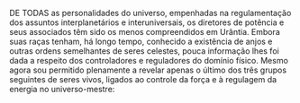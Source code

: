 ﻿DE TODAS as personalidades do universo, empenhadas na regulamentação dos assuntos interplanetários e interuniversais, os diretores de potência e seus associados têm sido os menos compreendidos em Urântia. Embora suas raças tenham, há longo tempo, conhecido a existência de anjos e outras ordens semelhantes de seres celestes, pouca informação lhes foi dada a respeito dos controladores e reguladores do domínio físico. Mesmo agora sou permitido plenamente a revelar apenas o último dos três grupos seguintes de seres vivos, ligados ao controle da força e à regulagem da energia no universo-mestre: